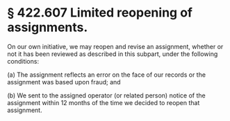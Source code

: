 # § 422.607   Limited reopening of assignments.

On our own initiative, we may reopen and revise an assignment, whether or not it has been reviewed as described in this subpart, under the following conditions:


(a) The assignment reflects an error on the face of our records or the assignment was based upon fraud; and


(b) We sent to the assigned operator (or related person) notice of the assignment within 12 months of the time we decided to reopen that assignment.




